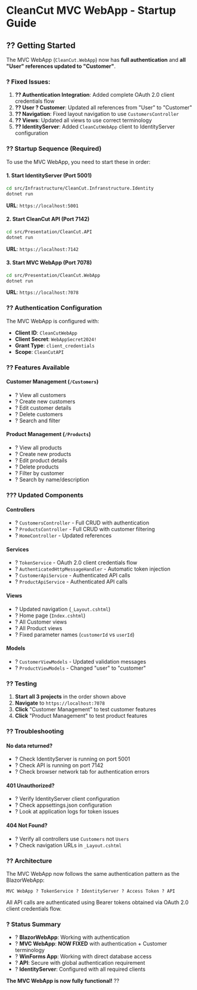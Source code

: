 # CleanCut MVC WebApp - Startup Guide

## ?? **Getting Started**

The MVC WebApp (`CleanCut.WebApp`) now has **full authentication** and **all "User" references updated to "Customer"**.

### ? **Fixed Issues:**

1. **?? Authentication Integration**: Added complete OAuth 2.0 client credentials flow
2. **?? User ? Customer**: Updated all references from "User" to "Customer"
3. **?? Navigation**: Fixed layout navigation to use `CustomersController`
4. **?? Views**: Updated all views to use correct terminology
5. **?? IdentityServer**: Added `CleanCutWebApp` client to IdentityServer configuration

### ?? **Startup Sequence** (Required)

To use the MVC WebApp, you need to start these in order:

#### 1. **Start IdentityServer** (Port 5001)
```bash
cd src/Infrastructure/CleanCut.Infranstructure.Identity
dotnet run
```
**URL**: `https://localhost:5001`

#### 2. **Start CleanCut API** (Port 7142)
```bash
cd src/Presentation/CleanCut.API
dotnet run
```
**URL**: `https://localhost:7142`

#### 3. **Start MVC WebApp** (Port 7078)
```bash
cd src/Presentation/CleanCut.WebApp
dotnet run
```
**URL**: `https://localhost:7078`

### ?? **Authentication Configuration**

The MVC WebApp is configured with:
- **Client ID**: `CleanCutWebApp`
- **Client Secret**: `WebAppSecret2024!`
- **Grant Type**: `client_credentials`
- **Scope**: `CleanCutAPI`

### ?? **Features Available**

#### **Customer Management** (`/Customers`)
- ? View all customers
- ? Create new customers  
- ? Edit customer details
- ? Delete customers
- ? Search and filter

#### **Product Management** (`/Products`)
- ? View all products
- ? Create new products
- ? Edit product details  
- ? Delete products
- ? Filter by customer
- ? Search by name/description

### ??? **Updated Components**

#### **Controllers**
- ? `CustomersController` - Full CRUD with authentication
- ? `ProductsController` - Full CRUD with customer filtering
- ? `HomeController` - Updated references

#### **Services**  
- ? `TokenService` - OAuth 2.0 client credentials flow
- ? `AuthenticatedHttpMessageHandler` - Automatic token injection
- ? `CustomerApiService` - Authenticated API calls
- ? `ProductApiService` - Authenticated API calls

#### **Views**
- ? Updated navigation (`_Layout.cshtml`)
- ? Home page (`Index.cshtml`) 
- ? All Customer views
- ? All Product views
- ? Fixed parameter names (`customerId` vs `userId`)

#### **Models**
- ? `CustomerViewModels` - Updated validation messages
- ? `ProductViewModels` - Changed "user" to "customer"

### ?? **Testing**

1. **Start all 3 projects** in the order shown above
2. **Navigate** to `https://localhost:7078`
3. **Click** "Customer Management" to test customer features
4. **Click** "Product Management" to test product features

### ?? **Troubleshooting**

#### **No data returned?**
- ? Check IdentityServer is running on port 5001
- ? Check API is running on port 7142  
- ? Check browser network tab for authentication errors

#### **401 Unauthorized?**
- ? Verify IdentityServer client configuration
- ? Check appsettings.json configuration
- ? Look at application logs for token issues

#### **404 Not Found?**
- ? Verify all controllers use `Customers` not `Users`
- ? Check navigation URLs in `_Layout.cshtml`

### ?? **Architecture**

The MVC WebApp now follows the same authentication pattern as the BlazorWebApp:

```
MVC WebApp ? TokenService ? IdentityServer ? Access Token ? API
```

All API calls are authenticated using Bearer tokens obtained via OAuth 2.0 client credentials flow.

### ? **Status Summary**

- ? **BlazorWebApp**: Working with authentication  
- ? **MVC WebApp**: **NOW FIXED** with authentication + Customer terminology
- ? **WinForms App**: Working with direct database access
- ? **API**: Secure with global authentication requirement
- ? **IdentityServer**: Configured with all required clients

**The MVC WebApp is now fully functional!** ??